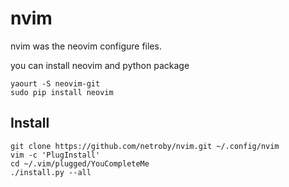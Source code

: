 # nvim

nvim was the neovim configure files.

you can install neovim and python package 

```
yaourt -S neovim-git
sudo pip install neovim
```

## Install


```
git clone https://github.com/netroby/nvim.git ~/.config/nvim
vim -c 'PlugInstall'
cd ~/.vim/plugged/YouCompleteMe
./install.py --all
```
